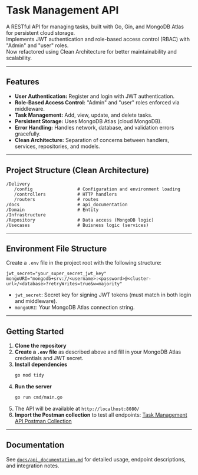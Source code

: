 # Task Management API

A RESTful API for managing tasks, built with Go, Gin, and MongoDB Atlas for persistent cloud storage.  
Implements JWT authentication and role-based access control (RBAC) with "Admin" and "user" roles.  
Now refactored using Clean Architecture for better maintainability and scalability.

---

## Features

- **User Authentication:** Register and login with JWT authentication.
- **Role-Based Access Control:** "Admin" and "user" roles enforced via middleware.
- **Task Management:** Add, view, update, and delete tasks.
- **Persistent Storage:** Uses MongoDB Atlas (cloud MongoDB).
- **Error Handling:** Handles network, database, and validation errors gracefully.
- **Clean Architecture:** Separation of concerns between handlers, services, repositories, and models.

---

## Project Structure (Clean Architecture)

```
/Delivery
   /config                 # Configuration and environment loading
   /controllers            # HTTP handlers
   /routers                # routes 
/docs                      # api_documentation
/Domain                    # Entity
/Infrastructure            
/Repository                # Data access (MongoDB logic)
/Usecases                  # Buisness logic (services)

``` 
---

## Environment File Structure

Create a `.env` file in the project root with the following structure:

```
jwt_secret="your_super_secret_jwt_key"
mongoURI="mongodb+srv://<username>:<password>@<cluster-url>/<database>?retryWrites=true&w=majority"
```

- `jwt_secret`: Secret key for signing JWT tokens (must match in both login and middleware).
- `mongoURI`: Your MongoDB Atlas connection string.

---

## Getting Started

1. **Clone the repository**
2. **Create a `.env` file** as described above and fill in your MongoDB Atlas credentials and JWT secret.
3. **Install dependencies**
   ```sh
   go mod tidy
   ```
4. **Run the server**
   ```sh
   go run cmd/main.go
   ```
5. The API will be available at `http://localhost:8080/`
6. **Import the Postman collection** to test all endpoints:
   [Task Management API Postman Collection](https://web.postman.co/workspace/ed1fcb1b-aa6d-4608-8bfc-abf010bb0f11/collection/40582744-b2fb455a-9a0a-4cc8-a97e-4e19c73def65?action=share&source=copy-link&creator=40582744)

---

## Documentation

See [`docs/api_documentation.md`](docs/api_documentation.md) for detailed usage, endpoint descriptions, and integration notes.
